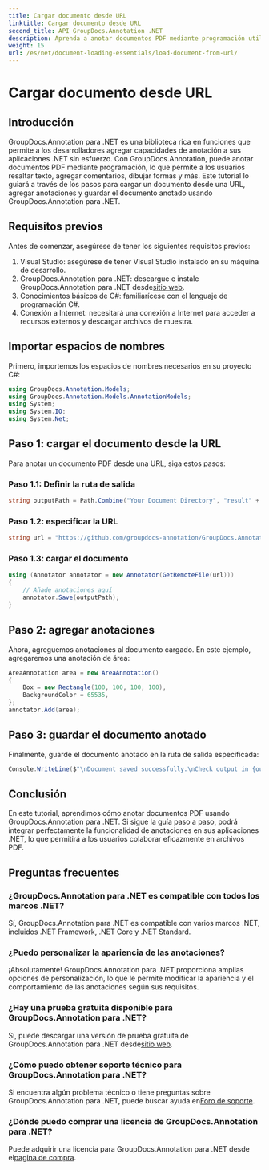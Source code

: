 ```yaml
---
title: Cargar documento desde URL
linktitle: Cargar documento desde URL
second_title: API GroupDocs.Annotation .NET
description: Aprenda a anotar documentos PDF mediante programación utilizando GroupDocs.Annotation para .NET. Tutorial paso a paso con ejemplos de código.
weight: 15
url: /es/net/document-loading-essentials/load-document-from-url/
---
```


# Cargar documento desde URL

## Introducción
GroupDocs.Annotation para .NET es una biblioteca rica en funciones que permite a los desarrolladores agregar capacidades de anotación a sus aplicaciones .NET sin esfuerzo. Con GroupDocs.Annotation, puede anotar documentos PDF mediante programación, lo que permite a los usuarios resaltar texto, agregar comentarios, dibujar formas y más. Este tutorial lo guiará a través de los pasos para cargar un documento desde una URL, agregar anotaciones y guardar el documento anotado usando GroupDocs.Annotation para .NET.
## Requisitos previos
Antes de comenzar, asegúrese de tener los siguientes requisitos previos:
1. Visual Studio: asegúrese de tener Visual Studio instalado en su máquina de desarrollo.
2.  GroupDocs.Annotation para .NET: descargue e instale GroupDocs.Annotation para .NET desde[sitio web](https://releases.groupdocs.com/annotation/net/).
3. Conocimientos básicos de C#: familiarícese con el lenguaje de programación C#.
4. Conexión a Internet: necesitará una conexión a Internet para acceder a recursos externos y descargar archivos de muestra.

## Importar espacios de nombres
Primero, importemos los espacios de nombres necesarios en su proyecto C#:
```csharp
using GroupDocs.Annotation.Models;
using GroupDocs.Annotation.Models.AnnotationModels;
using System;
using System.IO;
using System.Net;
```
## Paso 1: cargar el documento desde la URL
Para anotar un documento PDF desde una URL, siga estos pasos:
### Paso 1.1: Definir la ruta de salida
```csharp
string outputPath = Path.Combine("Your Document Directory", "result" + Path.GetExtension("input.pdf"));
```
### Paso 1.2: especificar la URL
```csharp
string url = "https://github.com/groupdocs-annotation/GroupDocs.Annotation-for-.NET/blob/master/Examples/Resources/SampleFiles/input.pdf?raw=true";
```
### Paso 1.3: cargar el documento
```csharp
using (Annotator annotator = new Annotator(GetRemoteFile(url)))
{
    // Añade anotaciones aquí
    annotator.Save(outputPath);
}
```
## Paso 2: agregar anotaciones
Ahora, agreguemos anotaciones al documento cargado. En este ejemplo, agregaremos una anotación de área:
```csharp
AreaAnnotation area = new AreaAnnotation()
{
    Box = new Rectangle(100, 100, 100, 100),
    BackgroundColor = 65535,
};
annotator.Add(area);
```
## Paso 3: guardar el documento anotado
Finalmente, guarde el documento anotado en la ruta de salida especificada:
```csharp
Console.WriteLine($"\nDocument saved successfully.\nCheck output in {outputPath}.");
```

## Conclusión
En este tutorial, aprendimos cómo anotar documentos PDF usando GroupDocs.Annotation para .NET. Si sigue la guía paso a paso, podrá integrar perfectamente la funcionalidad de anotaciones en sus aplicaciones .NET, lo que permitirá a los usuarios colaborar eficazmente en archivos PDF.

## Preguntas frecuentes
### ¿GroupDocs.Annotation para .NET es compatible con todos los marcos .NET?
Sí, GroupDocs.Annotation para .NET es compatible con varios marcos .NET, incluidos .NET Framework, .NET Core y .NET Standard.
### ¿Puedo personalizar la apariencia de las anotaciones?
¡Absolutamente! GroupDocs.Annotation para .NET proporciona amplias opciones de personalización, lo que le permite modificar la apariencia y el comportamiento de las anotaciones según sus requisitos.
### ¿Hay una prueba gratuita disponible para GroupDocs.Annotation para .NET?
 Sí, puede descargar una versión de prueba gratuita de GroupDocs.Annotation para .NET desde[sitio web](https://releases.groupdocs.com/).
### ¿Cómo puedo obtener soporte técnico para GroupDocs.Annotation para .NET?
 Si encuentra algún problema técnico o tiene preguntas sobre GroupDocs.Annotation para .NET, puede buscar ayuda en[Foro de soporte](https://forum.groupdocs.com/c/annotation/10).
### ¿Dónde puedo comprar una licencia de GroupDocs.Annotation para .NET?
 Puede adquirir una licencia para GroupDocs.Annotation para .NET desde el[pagina de compra](https://purchase.groupdocs.com/buy).